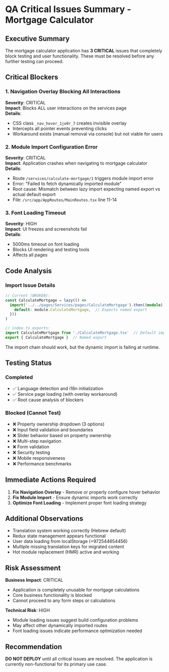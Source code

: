 # QA Critical Issues Summary - Mortgage Calculator

## Executive Summary
The mortgage calculator application has **3 CRITICAL** issues that completely block testing and user functionality. These must be resolved before any further testing can proceed.

## Critical Blockers

### 1. Navigation Overlay Blocking All Interactions
**Severity**: CRITICAL  
**Impact**: Blocks ALL user interactions on the services page  
**Details**: 
- CSS class `_nav_hover_1jo0r_7` creates invisible overlay
- Intercepts all pointer events preventing clicks
- Workaround exists (manual removal via console) but not viable for users

### 2. Module Import Configuration Error
**Severity**: CRITICAL  
**Impact**: Application crashes when navigating to mortgage calculator  
**Details**:
- Route `/services/calculate-mortgage/1` triggers module import error
- Error: "Failed to fetch dynamically imported module"
- Root cause: Mismatch between lazy import expecting named export vs actual default export
- File: `/src/app/AppRoutes/MainRoutes.tsx` line 11-14

### 3. Font Loading Timeout
**Severity**: HIGH  
**Impact**: UI freezes and screenshots fail  
**Details**:
- 5000ms timeout on font loading
- Blocks UI rendering and testing tools
- Affects all pages

## Code Analysis

### Import Issue Details
```typescript
// Current (BROKEN):
const CalculateMortgage = lazy(() =>
  import('../../pages/Services/pages/CalculateMortgage').then((module) => ({
    default: module.CalculateMortgage,  // Expects named export
  }))
)

// index.ts exports:
import CalculateMortgage from './CalculateMortgage.tsx'  // Default import
export { CalculateMortgage }  // Named export
```

The import chain should work, but the dynamic import is failing at runtime.

## Testing Status

### Completed
- ✅ Language detection and i18n initialization
- ✅ Service page loading (with overlay workaround)
- ✅ Root cause analysis of blockers

### Blocked (Cannot Test)
- ❌ Property ownership dropdown (3 options)
- ❌ Input field validation and boundaries
- ❌ Slider behavior based on property ownership
- ❌ Multi-step navigation
- ❌ Form validation
- ❌ Security testing
- ❌ Mobile responsiveness
- ❌ Performance benchmarks

## Immediate Actions Required

1. **Fix Navigation Overlay** - Remove or properly configure hover behavior
2. **Fix Module Import** - Ensure dynamic imports work correctly
3. **Optimize Font Loading** - Implement proper font loading strategy

## Additional Observations

- Translation system working correctly (Hebrew default)
- Redux state management appears functional
- User data loading from localStorage (+972544654456)
- Multiple missing translation keys for migrated content
- Hot module replacement (HMR) active and working

## Risk Assessment

**Business Impact**: CRITICAL
- Application is completely unusable for mortgage calculations
- Core business functionality is blocked
- Cannot proceed to any form steps or calculations

**Technical Risk**: HIGH
- Module loading issues suggest build configuration problems
- May affect other dynamically imported routes
- Font loading issues indicate performance optimization needed

## Recommendation

**DO NOT DEPLOY** until all critical issues are resolved. The application is currently non-functional for its primary use case.